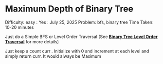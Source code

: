 # Maximum Depth of Binary Tree

Difficulty: easy
 : Yes
: July 25, 2025
Problem: bfs, binary tree
Time Taken: 10-20 minutes

Just do a Simple BFS or Level Order Traversal (See [**Binary Tree Level Order Traversal**](Binary%20Tree%20Level%20Order%20Traversal%2023b4bd6c301480b08129e49d652787b9.md) for more details)

Just keep a count curr . Initialize with 0 and increment at each level and simply return curr. It would always be Maximum